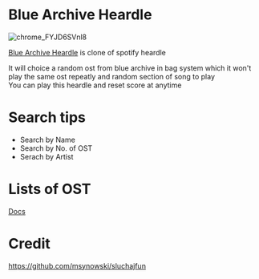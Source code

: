 # Blue Archive Heardle
![chrome_FYJD6SVnl8](https://github.com/user-attachments/assets/dc7edcb9-7df5-4827-a5c8-6ee01d05a128)


[Blue Archive Heardle](https://bluearchiveheardle.vercel.app/) is clone of spotify heardle <br />

It will choice a random ost from blue archive in bag system which it won't play the same ost repeatly and random section of song to play <br />
You can play this heardle and reset score at anytime

# Search tips

* Search by Name
* Search by No. of OST
* Serach by Artist


# Lists of OST

[Docs](https://docs.google.com/spreadsheets/d/1w5jKHBZk4MOfm73Zt1FKTVcTMN1gcMnpd8ZcHHMCIT8/edit?usp=sharing)

# Credit
https://github.com/msynowski/sluchajfun
